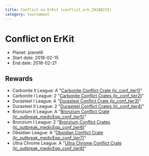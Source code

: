 ```yaml
---
title: Conflict on ErKit (conflict_erk_20180215)
category: tournament
---
```

# Conflict on ErKit

  * Planet: planet6
  * Start date: 2018-02-15
  * End date: 2018-02-21

## Rewards

  * Carbonite II League: A "[Carbonite Conflict Crate (lc_conf_tier1)](lc_conf_tier1.html)"
  * Carbonite I League: 2 "[Carbonite Conflict Crates (lc_conf_tier2)](lc_conf_tier2.html)"
  * Durasteel I League: A "[Durasteel Conflict Crate (lc_conf_tier3)](lc_conf_tier3.html)"
  * Durasteel II League: 2 "[Durasteel Conflict Crates (lc_conf_tier4)](lc_conf_tier4.html)"
  * Bronzium II League: A "[Bronzium Conflict Crate (lc_outbreak_medicEqp_conf_tier5)](lc_outbreak_medicEqp_conf_tier5.html)"
  * Bronzium I League: 2 "[Bronzium Conflict Crates (lc_outbreak_medicEqp_conf_tier6)](lc_outbreak_medicEqp_conf_tier6.html)"
  * Obsidian League: A "[Obsidian Conflict Crate (lc_outbreak_medicEqp_conf_tier7)](lc_outbreak_medicEqp_conf_tier7.html)"
  * Ultra Chrome League: A "[Ultra Chrome Conflict Crate (lc_outbreak_medicEqp_conf_tier8)](lc_outbreak_medicEqp_conf_tier8.html)"
